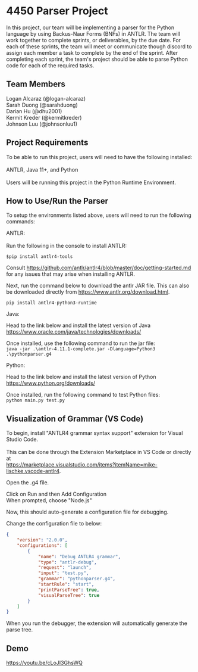 # 4450 Parser Project

In this project, our team will be implementing a parser for the Python language by using Backus-Naur Forms (BNFs) in ANTLR. The team will work together to complete sprints, or deliverables, by the due date. For each of these sprints, the team will meet or communicate though discord to assign each member a task to complete by the end of the sprint. After completing each sprint, the team's project should be able to parse Python code for each of the required tasks.

## Team Members

Logan Alcaraz (@logan-alcaraz)\
Sarah Duong (@sarahduong)\
Darian Hu (@dhu2001)\
Kermit Kreder (@kermitkreder)\
Johnson Luu (@johnsonluu1)

## Project Requirements

To be able to run this project, users will need to have the following installed:\
\
ANTLR, Java 11+, and Python\
\
Users will be running this project in the Python Runtime Environment.

## How to Use/Run the Parser

To setup the environments listed above, users will need to run the following commands:

ANTLR:\
\
Run the following in the console to install ANTLR:   

```
$pip install antlr4-tools
```
Consult https://github.com/antlr/antlr4/blob/master/doc/getting-started.md for any issues that may arise when installing ANTLR.  

Next, run the command below to download the antlr JAR file. This can also be downloaded directly from https://www.antlr.org/download.html. 
```
pip install antlr4-python3-runtime
```
Java:

Head to the link below and install the latest version of Java
https://www.oracle.com/java/technologies/downloads/

Once installed, use the following command to run the jar file:
\
```java -jar .\antlr-4.11.1-complete.jar -Dlanguage=Python3 .\pythonparser.g4```

Python:

Head to the link below and install the latest version of Python
https://www.python.org/downloads/

Once installed, run the following command to test Python files:
\
```python main.py test.py```

## Visualization of Grammar (VS Code)
To begin, install "ANTLR4 grammar syntax support" extension for Visual Studio Code.  
\
This can be done through the Extension Marketplace in VS Code or directly at   
https://marketplace.visualstudio.com/items?itemName=mike-lischke.vscode-antlr4. 

Open the .g4 file.  

Click on Run and then Add Configuration  
When prompted, choose "Node.js"  

Now, this should auto-generate a configuration file for debugging.  

Change the configuration file to below:
```json
{
    "version": "2.0.0",
    "configurations": [
        {
            "name": "Debug ANTLR4 grammar",
            "type": "antlr-debug",
            "request": "launch",
            "input": "test.py",
            "grammar": "pythonparser.g4",
            "startRule": "start",
            "printParseTree": true,
            "visualParseTree": true
        }
    ]
}
```
When you run the debugger, the extension will automatically generate the parse tree.

## Demo

https://youtu.be/cLoJI3GhsWQ 
